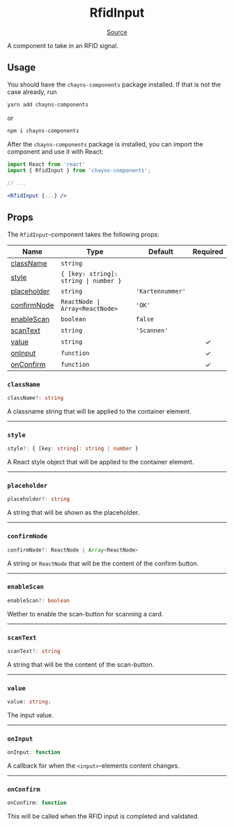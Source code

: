 <h1 align="center">RfidInput</h1>

<p align="center">
    <a href="/src/react-chayns-rfid_input/component/RfidInput.jsx">Source</a>
</p>

A component to take in an RFID signal.

## Usage

You should have the `chayns-components` package installed. If that is not the
case already, run

```bash
yarn add chayns-components
```

or

```bash
npm i chayns-components
```

After the `chayns-components` package is installed, you can import the component
and use it with React:

```jsx
import React from 'react'
import { RfidInput } from 'chayns-components';

// ...

<RfidInput {...} />
```

## Props

The `RfidInput`-component takes the following props:

| Name                        | Type                                  | Default          | Required |
| --------------------------- | ------------------------------------- | ---------------- | :------: |
| [className](#classname)     | `string`                              |                  |          |
| [style](#style)             | `{ [key: string]: string \| number }` |                  |          |
| [placeholder](#placeholder) | `string`                              | `'Kartennummer'` |          |
| [confirmNode](#confirmnode) | `ReactNode \| Array<ReactNode>`       | `'OK'`           |          |
| [enableScan](#enablescan)   | `boolean`                             | `false`          |          |
| [scanText](#scantext)       | `string`                              | `'Scannen'`      |          |
| [value](#value)             | `string`                              |                  |    ✓     |
| [onInput](#oninput)         | `function`                            |                  |    ✓     |
| [onConfirm](#onconfirm)     | `function`                            |                  |    ✓     |

### `className`

```ts
className?: string
```

A classname string that will be applied to the container element.

---

### `style`

```ts
style?: { [key: string]: string | number }
```

A React style object that will be applied to the container element.

---

### `placeholder`

```ts
placeholder?: string
```

A string that will be shown as the placeholder.

---

### `confirmNode`

```ts
confirmNode?: ReactNode | Array<ReactNode>
```

A string or `ReactNode` that will be the content of the confirm button.

---

### `enableScan`

```ts
enableScan?: boolean
```

Wether to enable the scan-button for scanning a card.

---

### `scanText`

```ts
scanText?: string
```

A string that will be the content of the scan-button.

---

### `value`

```ts
value: string;
```

The input value.

---

### `onInput`

```ts
onInput: function
```

A callback for when the `<input>`-elements content changes.

---

### `onConfirm`

```ts
onConfirm: function
```

This will be called when the RFID input is completed and validated.
